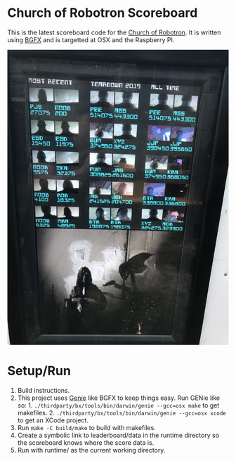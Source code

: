 # Church of Robotron Scoreboard

This is the latest scoreboard code for the [Church of Robotron](http://churchofrobotron.com).  It is written using
[BGFX](https://github.com/bkaradzic/bgfx) and is targetted at OSX and the Raspberry PI.

![Image of scoreboard in action](scoreboard.jpg)

# Setup/Run

1. Build instructions.
  1. This project uses [Genie](https://github.com/bkaradzic/GENie) like BGFX to keep things easy. Run GENie like so:
    1. `./thirdparty/bx/tools/bin/darwin/genie --gcc=osx make` to get makefiles.
    2. `./thirdparty/bx/tools/bin/darwin/genie --gcc=osx xcode` to get an XCode project.
  2. Run `make -C build/make` to build with makefiles.
2. Create a symbolic link to leaderboard/data in the runtime directory so the scoreboard knows where the score data is.
3. Run with runtime/ as the current working directory.

